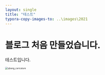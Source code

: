 ```yaml
---
layout: single
title: "테스트"
typora-copy-images-to: ..\images\2021
---
```


# 블로그 처음 만들었습니다.
테스트입니다.

<img src="..\images\2021\sjkang_caricature.jpg" alt="sjkang_caricature" style="zoom:50%;" />